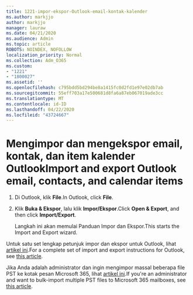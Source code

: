 ```yaml
---
title: 1221-impor-ekspor-Outlook-email-kontak-kalender
ms.author: markjjo
author: markjjo
manager: lauraw
ms.date: 04/21/2020
ms.audience: Admin
ms.topic: article
ROBOTS: NOINDEX, NOFOLLOW
localization_priority: Normal
ms.collection: Adm_O365
ms.custom:
- "1221"
- "1800027"
ms.assetid: ''
ms.openlocfilehash: c795bdd5bd294be8a1415fc0d2fd1e97e02db7ab
ms.sourcegitcommit: 55eff703a17e500681d8fa6a87eb067019ade3cc
ms.translationtype: MT
ms.contentlocale: id-ID
ms.lasthandoff: 04/22/2020
ms.locfileid: "43724667"
---
```

# <a name="import-and-export-outlook-email-contacts-and-calendar-items"></a><span data-ttu-id="0371f-102">Mengimpor dan mengekspor email, kontak, dan item kalender Outlook</span><span class="sxs-lookup"><span data-stu-id="0371f-102">Import and export Outlook email, contacts, and calendar items</span></span>

1. <span data-ttu-id="0371f-103">Di Outlook, klik **File**.</span><span class="sxs-lookup"><span data-stu-id="0371f-103">In Outlook, click **File**.</span></span>

2. <span data-ttu-id="0371f-104">Klik **Buka & Ekspor**, lalu klik **Impor/Ekspor**.</span><span class="sxs-lookup"><span data-stu-id="0371f-104">Click **Open & Export**, and then click **Import/Export**.</span></span>

    <span data-ttu-id="0371f-105">Langkah ini akan memulai Panduan Impor dan Ekspor.</span><span class="sxs-lookup"><span data-stu-id="0371f-105">This starts the Import and Export wizard.</span></span>

<span data-ttu-id="0371f-106">Untuk satu set lengkap petunjuk impor dan ekspor untuk Outlook, lihat [artikel ini](https://support.office.com/article/import-and-export-outlook-email-contacts-and-calendar-92577192-3881-4502-b79d-c3bbada6c8ef).</span><span class="sxs-lookup"><span data-stu-id="0371f-106">For a complete set of import and export instructions for Outlook, see  [this article](https://support.office.com/article/import-and-export-outlook-email-contacts-and-calendar-92577192-3881-4502-b79d-c3bbada6c8ef).</span></span>

<span data-ttu-id="0371f-107">Jika Anda adalah administrator dan ingin mengimpor massal beberapa file PST ke kotak pesan Microsoft 365, lihat [artikel ini](https://docs.microsoft.com/office365/securitycompliance/use-network-upload-to-import-pst-files).</span><span class="sxs-lookup"><span data-stu-id="0371f-107">If you're an administrator and want to bulk-import multiple PST files to Microsoft 365 mailboxes, see [this article](https://docs.microsoft.com/office365/securitycompliance/use-network-upload-to-import-pst-files).</span></span>